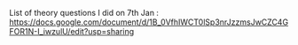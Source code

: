 

List of theory questions I did on 7th Jan : https://docs.google.com/document/d/1B_0VfhIWCT0lSp3nrJzzmsJwCZC4GFOR1N-I_iwzulU/edit?usp=sharing

